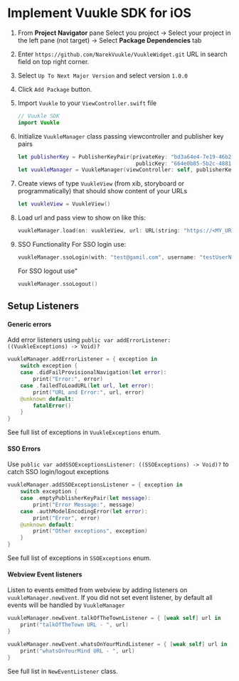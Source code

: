 # **Implement Vuukle SDK for iOS**

1. From **Project Navigator** pane Select you project -> Select your project in the left pane (not target) -> Select **Package Dependencies** tab

2. Enter `https://github.com/NarekVuukle/VuukleWidget.git` URL in search field on top right corner.

3. Select `Up To Next Major Version` and select version `1.0.0`

4. Click `Add Package` button.

5. Import `Vuukle` to your `ViewController.swift` file 

   ````swift
   // Vuukle SDK
   import Vuukle
   ````

6. Initialize `VuukleManager` class passing viewcontroller and publisher key pairs

   ```swift
   let publisherKey = PublisherKeyPair(privateKey: "bd3a64e4-7e19-46b2-****-********",
                                        publicKey: "664e0b85-5b2c-4881-****-********")
   let vuukleManager = VuukleManager(viewController: self, publisherKeyPair: publisherKey)
   ```

7. Create views of type `VuukleView` (from xib, storyboard or programmatically) that should show content of your URLs

   ```swift
   let vuukleView = VuukleView()
   ```

8. Load url and pass view to show on like this:

   ```swift
   vuukleManager.load(on: vuukleView, url: URL(string: "https://<MY_URL>")!)
   ```

9. SSO Functionality
   For SSO login use:

   ```swift
   vuukleManager.ssoLogin(with: "test@gamil.com", username: "testUserName")
   ```

   For SSO logout use"

   ```swift
   vuukleManager.ssoLogout()
   ```

## **Setup Listeners**

#### Generic errors

Add error listeners using `public var addErrorListener: ((VuukleExceptions) -> Void)?`

```swift
vuukleManager.addErrorListener = { exception in
    switch exception {
    case .didFailProvisionalNavigation(let error):
        print("Error:", error)
    case .failedToLoadURL(let url, let error):
        print("URL and Error:", url, error)
    @unknown default:
        fatalError()
    }
}
```

See full list of exceptions in `VuukleExceptions` enum.

#### SSO Errors

Use `public var addSSOExceptionsListener: ((SSOExceptions) -> Void)?` to catch SSO login/logout exceptions 

```swift
vuukleManager.addSSOExceptionsListener = { exception in
    switch exception {
    case .emptyPublisherKeyPair(let message):
        print("Error Message:", message)
    case .authModelEncodingError(let error):
        print("Error", error)
    @unknown default:
        print("Other exceptions", exception)
    }
}
```

See full list of exceptions in `SSOExceptions` enum.

#### Webview Event listeners

Listen to events emitted from webview by adding listeners on `vuukleManager.newEvent`. If you did not set event listener, by default all events will be handled by `VuukleManager`

```swift
vuukleManager.newEvent.talkOfTheTownListener = { [weak self] url in
    print("talkOfTheTown URL - ", url)
}

vuukleManager.newEvent.whatsOnYourMindListener = { [weak self] url in
    print("whatsOnYourMind URL - ", url)
}
```

See full list in  `NewEventListener` class.
